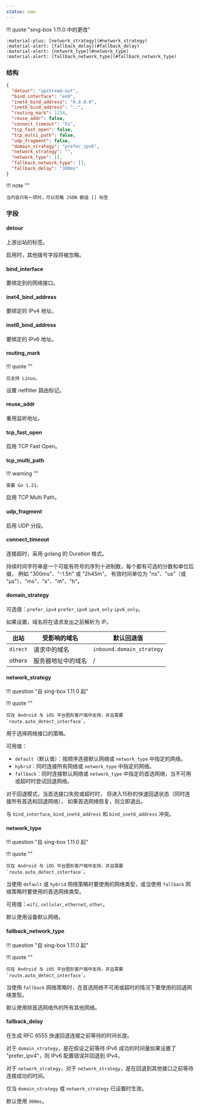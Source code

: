 ```yaml
---
status: new
---
```


!!! quote "sing-box 1.11.0 中的更改"

    :material-plus: [network_strategy](#network_strategy)  
    :material-alert: [fallback_delay](#fallback_delay)  
    :material-alert: [network_type](#network_type)  
    :material-alert: [fallback_network_type](#fallback_network_type)

### 结构

```json
{
  "detour": "upstream-out",
  "bind_interface": "en0",
  "inet4_bind_address": "0.0.0.0",
  "inet6_bind_address": "::",
  "routing_mark": 1234,
  "reuse_addr": false,
  "connect_timeout": "5s",
  "tcp_fast_open": false,
  "tcp_multi_path": false,
  "udp_fragment": false,
  "domain_strategy": "prefer_ipv6",
  "network_strategy": "",
  "network_type": [],
  "fallback_network_type": [],
  "fallback_delay": "300ms"
}
```

!!! note ""

    当内容只有一项时，可以忽略 JSON 数组 [] 标签

### 字段

#### detour

上游出站的标签。

启用时，其他拨号字段将被忽略。

#### bind_interface

要绑定到的网络接口。

#### inet4_bind_address

要绑定的 IPv4 地址。

#### inet6_bind_address

要绑定的 IPv6 地址。

#### routing_mark

!!! quote ""

    仅支持 Linux。

设置 netfilter 路由标记。

#### reuse_addr

重用监听地址。

#### tcp_fast_open

启用 TCP Fast Open。

#### tcp_multi_path

!!! warning ""

    需要 Go 1.21。

启用 TCP Multi Path。

#### udp_fragment

启用 UDP 分段。

#### connect_timeout

连接超时，采用 golang 的 Duration 格式。

持续时间字符串是一个可能有符号的序列十进制数，每个都有可选的分数和单位后缀， 例如 "300ms"、"-1.5h" 或 "2h45m"。
有效时间单位为 "ns"、"us"（或 "µs"）、"ms"、"s"、"m"、"h"。

#### domain_strategy

可选值：`prefer_ipv4` `prefer_ipv6` `ipv4_only` `ipv6_only`。

如果设置，域名将在请求发出之前解析为 IP。

| 出站       | 受影响的域名    | 默认回退值                     |
|----------|-----------|---------------------------|
| `direct` | 请求中的域名    | `inbound.domain_strategy` | 
| others   | 服务器地址中的域名 | /                         |

#### network_strategy

!!! question "自 sing-box 1.11.0 起"

!!! quote ""

    仅在 Android 与 iOS 平台图形客户端中支持，并且需要 `route.auto_detect_interface`。

用于选择网络接口的策略。

可用值：

- `default`（默认值）：按顺序连接默认网络或 `network_type` 中指定的网络。
- `hybrid`：同时连接所有网络或 `network_type` 中指定的网络。
- `fallback`：同时连接默认网络或 `network_type` 中指定的首选网络，当不可用或超时时尝试回退网络。

对于回退模式，当首选接口失败或超时时，
将进入15秒的快速回退状态（同时连接所有首选和回退网络），
如果首选网络恢复，则立即退出。

与 `bind_interface`, `bind_inet4_address` 和 `bind_inet6_address` 冲突。

#### network_type

!!! question "自 sing-box 1.11.0 起"

!!! quote ""

    仅在 Android 与 iOS 平台图形客户端中支持，并且需要 `route.auto_detect_interface`。

当使用 `default` 或 `hybrid` 网络策略时要使用的网络类型，或当使用 `fallback` 网络策略时要使用的首选网络类型。

可用值：`wifi`, `cellular`, `ethernet`, `other`。

默认使用设备默认网络。

#### fallback_network_type

!!! question "自 sing-box 1.11.0 起"

!!! quote ""

    仅在 Android 与 iOS 平台图形客户端中支持，并且需要 `route.auto_detect_interface`。

当使用 `fallback` 网络策略时，在首选网络不可用或超时的情况下要使用的回退网络类型。

默认使用除首选网络外的所有其他网络。

#### fallback_delay

在生成 RFC 6555 快速回退连接之前等待的时间长度。

对于 `domain_strategy`，是在假设之前等待 IPv6 成功的时间量如果设置了 "prefer_ipv4"，则 IPv6 配置错误并回退到 IPv4。

对于 `network_strategy`，对于 `network_strategy`，是在回退到其他接口之前等待连接成功的时间。

仅当 `domain_strategy` 或 `network_strategy` 已设置时生效。

默认使用 `300ms`。
